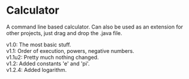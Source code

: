 # Calculator
A command line based calculator. Can also be used as an extension for other projects, just drag and drop the .java file.  

v1.0: The most basic stuff.  
v1.1: Order of execution, powers, negative numbers.  
  v1.1u2: Pretty much nothing changed.  
v1.2: Added constants 'e' and 'pi'.  
v1.2.4: Added logarithm.  
